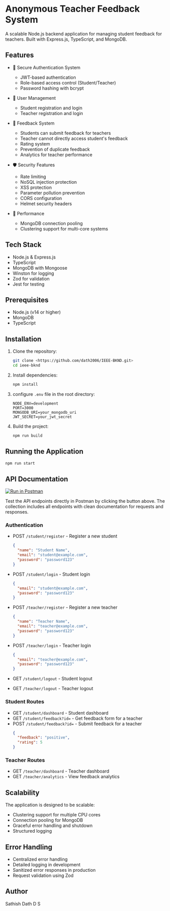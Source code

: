 # Anonymous Teacher Feedback System

A scalable Node.js backend application for managing student feedback for teachers. Built with Express.js, TypeScript, and MongoDB.

## Features

- 🔐 Secure Authentication System

  - JWT-based authentication
  - Role-based access control (Student/Teacher)
  - Password hashing with bcrypt

- 👥 User Management

  - Student registration and login
  - Teacher registration and login

- 📝 Feedback System

  - Students can submit feedback for teachers
  - Teacher cannot directly access student's feedback
  - Rating system
  - Prevention of duplicate feedback
  - Analytics for teacher performance

- 🛡️ Security Features

  - Rate limiting
  - NoSQL injection protection
  - XSS protection
  - Parameter pollution prevention
  - CORS configuration
  - Helmet security headers

- 🚀 Performance
  - MongoDB connection pooling
  - Clustering support for multi-core systems

## Tech Stack

- Node.js & Express.js
- TypeScript
- MongoDB with Mongoose
- Winston for logging
- Zod for validation
- Jest for testing

## Prerequisites

- Node.js (v14 or higher)
- MongoDB
- TypeScript

## Installation

1. Clone the repository:

   ```bash
   git clone <https://github.com/dath2006/IEEE-BKND.git>
   cd ieee-bknd
   ```

2. Install dependencies:

   ```bash
   npm install
   ```

3. configure `.env` file in the root directory:

   ```env
   NODE_ENV=development
   PORT=3000
   MONGODB_URI=your_mongodb_uri
   JWT_SECRET=your_jwt_secret
   ```

4. Build the project:
   ```bash
   npm run build
   ```

## Running the Application

```bash
npm run start
```

## API Documentation

[![Run in Postman](https://run.pstmn.io/button.svg)](https://dath-api.postman.co/workspace/DATH-API-Workspace~da0b35bf-04a4-4619-b2b6-2d5f6012c144/collection/40574721-05eadb95-77d0-4cc4-9b07-5a9b16d6c713?action=share&creator=40574721)

Test the API endpoints directly in Postman by clicking the button above. The collection includes all endpoints with clean documentation for requests and responses.

### Authentication

- POST `/student/register` - Register a new student

  ```json
  {
    "name": "Student Name",
    "email": "student@example.com",
    "password": "password123"
  }
  ```

- POST `/student/login` - Student login

  ```json
  {
    "email": "student@example.com",
    "password": "password123"
  }
  ```

- POST `/teacher/register` - Register a new teacher

  ```json
  {
    "name": "Teacher Name",
    "email": "teacher@example.com",
    "password": "password123"
  }
  ```

- POST `/teacher/login` - Teacher login

  ```json
  {
    "email": "teacher@example.com",
    "password": "password123"
  }
  ```

- GET `/student/logout` - Student logout
- GET `/teacher/logout` - Teacher logout

### Student Routes

- GET `/student/dashboard` - Student dashboard
- GET `/student/feedback?id=` - Get feedback form for a teacher
- POST `/student/feedback?id=` - Submit feedback for a teacher
  ```json
  {
    "feedback": "positive",
    "rating": 5
  }
  ```

### Teacher Routes

- GET `/teacher/dashboard` - Teacher dashboard
- GET `/teacher/analytics` - View feedback analytics

## Scalability

The application is designed to be scalable:

- Clustering support for multiple CPU cores
- Connection pooling for MongoDB
- Graceful error handling and shutdown
- Structured logging

## Error Handling

- Centralized error handling
- Detailed logging in development
- Sanitized error responses in production
- Request validation using Zod

## Author

Sathish Dath D S
